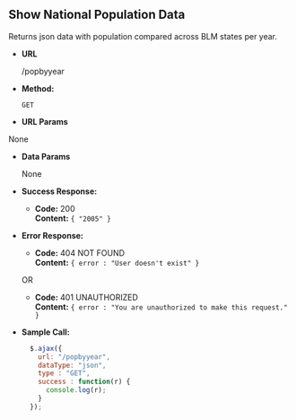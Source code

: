 **Show National Population Data**
----
  Returns json data with population compared across BLM states per year.

* **URL**

  /popbyyear

* **Method:**

  `GET`

*  **URL Params**

  None

* **Data Params**

  None

* **Success Response:**

  * **Code:** 200 <br />
    **Content:** `{ "2005" }`

* **Error Response:**

  * **Code:** 404 NOT FOUND <br />
    **Content:** `{ error : "User doesn't exist" }`

  OR

  * **Code:** 401 UNAUTHORIZED <br />
    **Content:** `{ error : "You are unauthorized to make this request." }`

* **Sample Call:**

  ```javascript
    $.ajax({
      url: "/popbyyear",
      dataType: "json",
      type : "GET",
      success : function(r) {
        console.log(r);
      }
    });
  ```